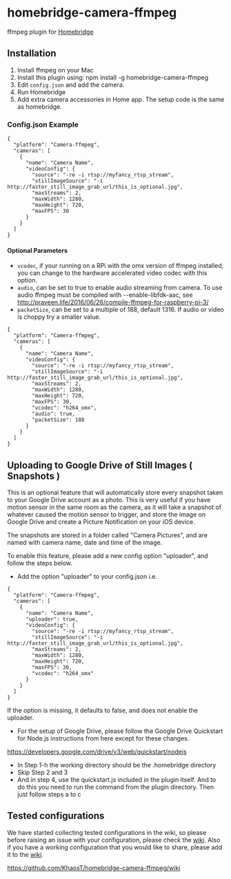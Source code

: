 # homebridge-camera-ffmpeg

ffmpeg plugin for [Homebridge](https://github.com/nfarina/homebridge)

## Installation

1. Install ffmpeg on your Mac
2. Install this plugin using: npm install -g homebridge-camera-ffmpeg
3. Edit ``config.json`` and add the camera.
3. Run Homebridge
4. Add extra camera accessories in Home app. The setup code is the same as homebridge.

### Config.json Example

    {
      "platform": "Camera-ffmpeg",
      "cameras": [
        {
          "name": "Camera Name",
          "videoConfig": {
          	"source": "-re -i rtsp://myfancy_rtsp_stream",
            "stillImageSource": "-i http://faster_still_image_grab_url/this_is_optional.jpg",
          	"maxStreams": 2,
          	"maxWidth": 1280,
          	"maxHeight": 720,
          	"maxFPS": 30
          }
        }
      ]
    }

#### Optional Parameters

* `vcodec`, if your running on a RPi with the omx version of ffmpeg installed, you can change to the hardware accelerated video codec with this option.
* `audio`, can be set to true to enable audio streaming from camera. To use audio ffmpeg must be compiled with --enable-libfdk-aac, see http://praveen.life/2016/06/26/compile-ffmpeg-for-raspberry-pi-3/
* `packetSize`, can be set to a multiple of 188, default 1316. If audio or video is choppy try a smaller value.

```
{
  "platform": "Camera-ffmpeg",
  "cameras": [
    {
      "name": "Camera Name",
      "videoConfig": {
      	"source": "-re -i rtsp://myfancy_rtsp_stream",
        "stillImageSource": "-i http://faster_still_image_grab_url/this_is_optional.jpg",
      	"maxStreams": 2,
      	"maxWidth": 1280,
      	"maxHeight": 720,
      	"maxFPS": 30,
      	"vcodec": "h264_omx",
      	"audio": true,
      	"packetSize": 188
      }
    }
  ]
}
```

## Uploading to Google Drive of Still Images ( Snapshots )

This is an optional feature that will automatically store every snapshot taken to your Google Drive account as a photo.  This is very useful if you have motion sensor in the same room as the camera, as it will take a snapshot of whatever caused the motion sensor to trigger, and store the image on Google Drive and create a Picture Notification on your iOS device.

The snapshots are stored in a folder called "Camera Pictures", and are named with camera name, date and time of the image.

To enable this feature, please add a new config option "uploader", and follow the steps below.

* Add the option "uploader" to your config.json i.e.

```
{
  "platform": "Camera-ffmpeg",
  "cameras": [
    {
      "name": "Camera Name",
      "uploader": true,
      "videoConfig": {
      	"source": "-re -i rtsp://myfancy_rtsp_stream",
        "stillImageSource": "-i http://faster_still_image_grab_url/this_is_optional.jpg",
      	"maxStreams": 2,
      	"maxWidth": 1280,
      	"maxHeight": 720,
      	"maxFPS": 30,
      	"vcodec": "h264_omx"            
      }
    }
  ]
}
```

If the option is missing, it defaults to false, and does not enable the uploader.

* For the setup of Google Drive, please follow the Google Drive Quickstart for Node.js instructions from here except for these changes.

https://developers.google.com/drive/v3/web/quickstart/nodejs

* In Step 1-h the working directory should be the .homebridge directory
* Skip Step 2 and 3
* And in step 4, use the quickstart.js included in the plugin itself.  And to do this you need to run the command from the plugin directory.  Then just follow steps a to c

## Tested configurations

We have started collecting tested configurations in the wiki, so please before raising an issue with your configuration, please check the [wiki](https://github.com/KhaosT/homebridge-camera-ffmpeg/wiki).  Also if you have a working configuration that you would like to share, please add it to the [wiki](https://github.com/KhaosT/homebridge-camera-ffmpeg/wiki).

https://github.com/KhaosT/homebridge-camera-ffmpeg/wiki
